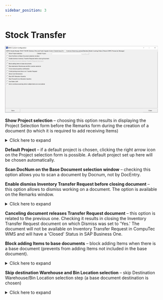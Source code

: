```yaml
---
sidebar_position: 3
---
```


# Stock Transfer

![Stock Transfer](./media/stock-transfer.webp)

**Show Project selection** – choosing this option results in displaying the Project Selection form before the Remarks form during the creation of a document (to which it is required to add receiving Items)
    <details>
    <summary>Click here to expand</summary>
    <div>
        ![Document Details](./media/stock-transfer/document-details.png) ![Project selection](./media/project-selection-01.png)
    </div>
    </details>

**Default Project** – if a default project is chosen, clicking the right arrow icon on the Project selection form is possible. A default project set up here will be chosen automatically.

**Scan DocNum on the Base Document selection window** – checking this option allows you to scan a document by Docnum, not by DocEntry.

**Enable dismiss Inventory Transfer Request before closing document** – this option allows to dismiss working on a document. The option is available on the Remarks window.
    <details>
    <summary>Click here to expand</summary>
    <div>
        ![Remarks Window](./media/remarks-window-03.png)
    </div>
    </details>

**Canceling document releases Transfer Request document** – this option is related to the previous one. Checking it results in closing the Inventory Transfer Request document on which Dismiss was set to 'Yes.' The document will not be available on Inventory Transfer Request in CompuTec WMS and will have a 'Closed' Status in SAP Business One.

**Block adding Items to base documents** – block adding Items when there is a base document (prevents from adding Items not included in the base document).
    <details>
    <summary>Click here to expand</summary>
    <div>
        ![Base Document](./media/document-details-08.png)
    </div>
    </details>

**Skip destination Warehouse and Bin Location selection** – skip Destination Warehouse/Bin Location selection step (a base document destination is chosen)
    <details>
    <summary>Click here to expand</summary>
    <div>
    **Before marked**
    ![Before Marked](./media/stock-transfer/before-marked.png) ![Before Marked](./media/stock-transfer/before-marked-01.png) ![Before Marked](./media/stock-transfer/before-marked-03.png) ![Before Marked](./media/stock-transfer/before-marked-04.png) ![Before Marked](./media/stock-transfer/before-marked-05.png)

    **After marked**
    ![After Marked](./media/stock-transfer/after-marked.png) ![After Marked](./media/stock-transfer/after-marked-01.png) ![After Marked](./media/stock-transfer/after-marked-02.png)
    </div>
    </details>

**Force manual quantity confirmation** – with this option checked, it is required to manually confirm previously set up quantity (scanning a barcode does not confirm it automatically)

**Forbid picking more than is on Transfer Request** – cannot assign greater quantities for an Item to a document than it is on the base document.

**Show Cost Dimensions** – checking this checkbox adds a button (next to the Back button) on the Quantity form that leads to the Cost Dimensions form.

**Skip SAP Allocation Quantity, Skip ProcessForce Allocation Quantity** – allows disabling SAP Business One Batch/Serial Numbers allocation (if needed for some custom changes). The Stock Transfer works within a Warehouse with Bin locations for allocated Batches and Serial Numbers Items.

**Use Sales UoM** – click [here](../../../user-guide/managing-uom-in-computec-wms.md) to find out more.

**Ask to continue scanning when multiple items are over-picked** – when checked: when two lines with the same Item are added to a document, exceeding the required quantity causes the system to display a message with a choice to which of the lines added exceeded the quantity.

## Changes

The old view of Stock Transfer tab. The following options have been removed:

- Inventory Transfer Requests sorting order
- Filter Inventory Transfer Request for bin
- Extra fields in Inventory Transfer Request query

    ![Inventory Transfer](./media/stock-transfer/inventory-transfer.png)

It is possible to realize Inventory Transfer Requests sorting order function by creating a specific SQL query in Custom Query Manager. Choose the option and then, choose a required transaction:
    ![Inventory Transfer](./media/stock-transfer/inventory-transfer-01.png)
    ![Inventory Transfer](./media/stock-transfer/inventory-transfer-02.png)

The displayed records order can by modify by modifying the default line: `ORDER BY T0."DocEntry"`
    ![Document Entry](./media/stock-transfer/doc-entry.png)

We have 4 options for change, just like it was possible before. On the left side, the selection options from the old view are described, and on the right side, the appropriate commands that we can currently use.

1. <s>creationdate ascending</s> - "DocDate" ASC
2. <s>creationdate descending</s> - "DocDate" DESC
3. <s>duodate ascending</s> - "DocDuoDate" ASC
4. <s>duodate descending</s> - "DocDuoDate" DESC

We can also create our own filters. Just search and enter the appropriate column name, which we can obtain via SQL Manager.
    ![Create Own Filters](./media/stock-transfer/create-own-filters.png)

Below is an example in which documents can be sorted by document number from highest to lowest. A column called "DocNum" will be used for this
    ![Document Number](./media/stock-transfer/doc-number.png)

The Changes look like this:

1. without making any changes (fig.1)
    ![Inventory Transfer](./media/stock-transfer/inventory-transfer-03.png)

2. sorting by document number (fig.2)
    ![Inventory Transfer](./media/stock-transfer/inventory-transfer-04.png)

Below is an example for the "Extra field in Inventory Transfer Request query" checkbox. We open SQL Manager and search for the table from which we will retrieve data.
    ![Inventory Transfer](./media/stock-transfer/inventory-transfer-05.png)

Then, go to Custom config, select the manager tab and the transaction (in this case "Stock Transfer")
    ![Inventory Transfer](./media/stock-transfer/stock-transfer.png)

There are eight fields available. The standard query contains six of them. There are two more fields ("Field7" and "Field8") available, taken from the "OWTQ" table.
    ![Fields](./media/stock-transfer/fields-03.png)

Fields marked according to the field layout in Custom Query:
    ![Inventory Transfer](./media/stock-transfer/stock-transfer-01.png)
